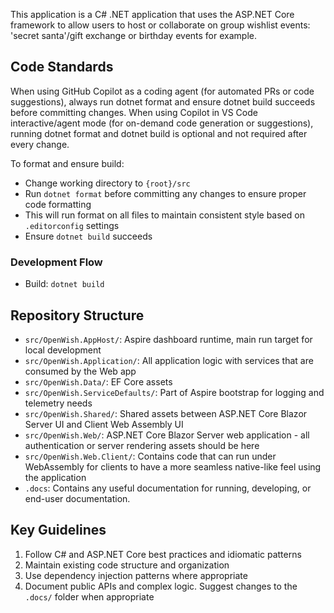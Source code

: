 This application is a C# .NET application that uses the ASP.NET Core framework to allow users to host or collaborate on group wishlist events: 'secret santa'/gift exchange or birthday events for example.

## Code Standards

When using GitHub Copilot as a coding agent (for automated PRs or code suggestions), always run dotnet format and ensure dotnet build succeeds before committing changes.
When using Copilot in VS Code interactive/agent mode (for on-demand code generation or suggestions), running dotnet format and dotnet build is optional and not required after every change.

To format and ensure build:
- Change working directory to `{root}/src`
- Run `dotnet format` before committing any changes to ensure proper code formatting
- This will run format on all files to maintain consistent style based on `.editorconfig` settings
- Ensure `dotnet build` succeeds

### Development Flow
- Build: `dotnet build`

## Repository Structure 
- `src/OpenWish.AppHost/`: Aspire dashboard runtime, main run target for local development
- `src/OpenWish.Application/`: All application logic with services that are consumed by the Web app
- `src/OpenWish.Data/`: EF Core assets
- `src/OpenWish.ServiceDefaults/`: Part of Aspire bootstrap for logging and telemetry needs
- `src/OpenWish.Shared/`: Shared assets between ASP.NET Core Blazor Server UI and Client Web Assembly UI
- `src/OpenWish.Web/`: ASP.NET Core Blazor Server web application - all authentication or server rendering assets should be here
- `src/OpenWish.Web.Client/`: Contains code that can run under WebAssembly for clients to have a more seamless native-like feel using the application
- `.docs`: Contains any useful documentation for running, developing, or end-user documentation.

## Key Guidelines
1. Follow C# and ASP.NET Core best practices and idiomatic patterns
2. Maintain existing code structure and organization
3. Use dependency injection patterns where appropriate
5. Document public APIs and complex logic. Suggest changes to the `.docs/` folder when appropriate